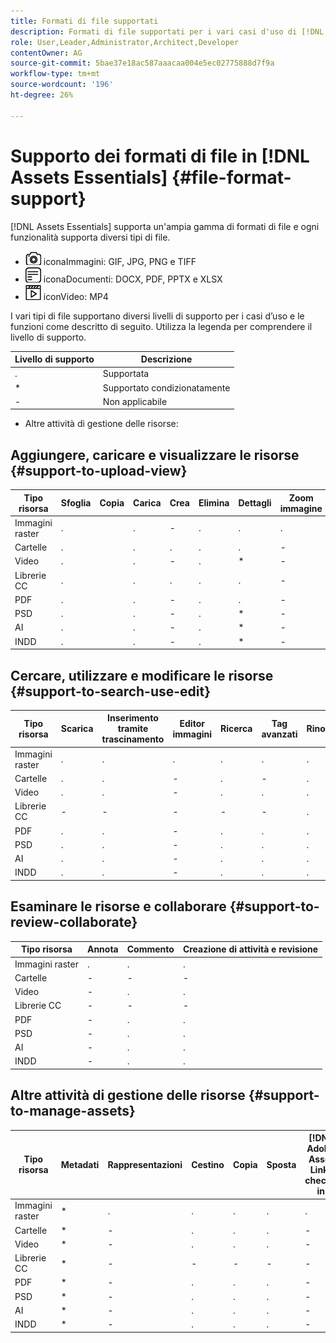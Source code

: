 ```yaml
---
title: Formati di file supportati
description: Formati di file supportati per i vari casi d'uso di [!DNL Assets Essentials]
role: User,Leader,Administrator,Architect,Developer
contentOwner: AG
source-git-commit: 5bae37e18ac587aaacaa004e5ec02775888d7f9a
workflow-type: tm+mt
source-wordcount: '196'
ht-degree: 26%

---
```



# Supporto dei formati di file in [!DNL Assets Essentials] {#file-format-support}

[!DNL Assets Essentials] supporta un&#39;ampia gamma di formati di file e ogni funzionalità supporta diversi tipi di file.

* ![tipo di file immagine ](assets/do-not-localize/image-icon.png) iconaImmagini: GIF, JPG, PNG e TIFF
* ![tipo di file documento ](assets/do-not-localize/document-icon.png) iconaDocumenti: DOCX, PDF, PPTX e XLSX
* ![tipo di file video ](assets/do-not-localize/video-icon.png) iconVideo: MP4

I vari tipi di file supportano diversi livelli di supporto per i casi d’uso e le funzioni come descritto di seguito. Utilizza la legenda per comprendere il livello di supporto.

| Livello di supporto | Descrizione |
|---------------|-------------------------|
| . | Supportata |
| * | Supportato condizionatamente |
| - | Non applicabile |

* Altre attività di gestione delle risorse:

## Aggiungere, caricare e visualizzare le risorse {#support-to-upload-view}

<!-- TBD: For AEM, AI files require the PDF option to be selected when saving the AI file.
-->

| Tipo risorsa | Sfoglia | Copia | Carica | Crea | Elimina | Dettagli | Zoom immagine | Visualizzato di recente |
|---------------|----------|------|----------|----------|----------|----------|------------|-----------------|
| Immagini raster | . |  | . | - | . | . | . | . |
| Cartelle | . |  | . | . | . | . | - | - |
| Video | . |  | . | - | . | * | - | . |
| Librerie CC | . |  | . | . | . | . | - | - |
| PDF | . |  | . | - | . | . | - | . |
| PSD | . |  | . | - | . | * | - | . |
| AI | . |  | . | - | . | * | - | . |
| INDD | . |  | . | - | . | * | - | . |

## Cercare, utilizzare e modificare le risorse {#support-to-search-use-edit}

| Tipo risorsa | Scarica | Inserimento tramite trascinamento | Editor immagini | Ricerca | Tag avanzati | Rinomina | Versioni |
|---------------|----------|---------------|--------------|----------|------------|----------|----------|
| Immagini raster | . | . | . | . | . | . | . |
| Cartelle | . | . | - | . | - | . | - |
| Video | . | . | - | . | . | . | - |
| Librerie CC | - | - | - | - | - | . | - |
| PDF | . | . | - | . | . | . | - |
| PSD | . | . | - | . | . | . | - |
| AI | . | . | - | . | . | . | - |
| INDD | . | . | - | . | . | . | - |

## Esaminare le risorse e collaborare {#support-to-review-collaborate}

| Tipo risorsa | Annota | Commento | Creazione di attività e revisione |
|---------------|----------|----------|-------------------------|
| Immagini raster | . | . | . |
| Cartelle | - | - | - |
| Video | - | . | . |
| Librerie CC | - | - | - |
| PDF | - | . | . |
| PSD | - | . | . |
| AI | - | . | . |
| INDD | - | . | . |

## Altre attività di gestione delle risorse {#support-to-manage-assets}

| Tipo risorsa | Metadati | Rappresentazioni | Cestino | Copia | Sposta | [!DNL Adobe Asset Link] check-in |
|---------------|----------|------------|----------|----------|----------|----------------------------------|
| Immagini raster | * | . | . | . | . | . |
| Cartelle | * | - | . | . | . | - |
| Video | * | - | . | . | . | - |
| Librerie CC | * | - | - | - | - | - |
| PDF | * | - | . | . | . | - |
| PSD | * | - | . | . | . | - |
| AI | * | - | . | . | . | - |
| INDD | * | - | . | . | . | - |

<!-- TBD: Saving template table separately.
| Asset type    | Features |
|---------------|----------|
| Raster images |          |
| Folders       |          |
| Videos        |          |
| CC Libraries  |          |
| PDF files     |          |
| PSD           |          |
| AI            |          |
| INDD          |          |

>[!MORELIKETHIS]
>
>* []()
-->
